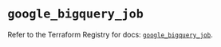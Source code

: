 # `google_bigquery_job`

Refer to the Terraform Registry for docs: [`google_bigquery_job`](https://registry.terraform.io/providers/hashicorp/google/6.16.0/docs/resources/bigquery_job).

